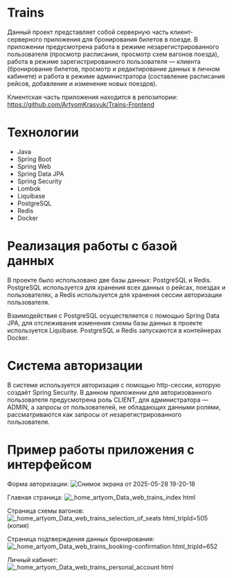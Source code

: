 # Trains

Данный проект представляет собой серверную часть клиент-серверного приложения для бронирования билетов в поезде. В приложении предусмотрена работа в режиме незарегистрированного пользователя (просмотр расписания, просмотр схем вагонов поезда),
работа в режиме зарегистрированного пользователя — клиента (бронирование билетов, просмотр и редактирование данных в личном кабинете) и работа в режиме администратора (составление расписания рейсов, добавление и изменение новых поездов).

Клиентская часть приложения находится в репозитории: https://github.com/ArtyomKrasyuk/Trains-Frontend

# Технологии
- Java
- Spring Boot
- Spring Web
- Spring Data JPA
- Spring Security
- Lombok
- Liquibase
- PostgreSQL
- Redis
- Docker

# Реализация работы с базой данных 

В проекте было использовано две базы данных: PostgreSQL и Redis. PostgreSQL используется для хранения всех данных о рейсах, поездах и пользователях, а Redis используется для хранения сессии авторизации пользователя.

Взаимодействия с PostgreSQL осуществляется с помощью Spring Data JPA, для отслеживания изменения схемы базы данных в проекте используется Liquibase. PostgreSQL и Redis запускаются в контейнерах Docker.

# Система авторизации

В системе используется авторизация с помощью http-сессии, которую создаёт Spring Security. В данном приложении для авторизованного пользователя предусмотрена роль CLIENT, для администратора — ADMIN, а запросы от пользователей, не обладающих
данными ролями, рассматриваются как запросы от незарегистрированного пользователя.

# Пример работы приложения с интерфейсом

Форма авторизации:
![Снимок экрана от 2025-05-28 19-20-18](https://github.com/user-attachments/assets/2ff44059-9279-4e8b-b8fd-7823064d07d9)

Главная страница:
![_home_artyom_Data_web_trains_index html](https://github.com/user-attachments/assets/9985d516-48bc-4033-9261-e341dd59e276)

Страница схемы вагонов:
![_home_artyom_Data_web_trains_selection_of_seats html_tripId=505 (копия)](https://github.com/user-attachments/assets/198c4c02-ed7f-4d0b-aac4-f0d8675c046c)

Страница подтверждения данных бронирования:
![_home_artyom_Data_web_trains_booking-confirmation html_tripId=652](https://github.com/user-attachments/assets/66f7e81f-7d24-462d-b854-c9c70f0c47de)

Личный кабинет:
![_home_artyom_Data_web_trains_personal_account html](https://github.com/user-attachments/assets/7c051365-d026-42ec-ae87-021d343cb1e5)



